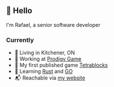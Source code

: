 ## 👋 Hello

I'm Rafael, a senior software developer

### Currently

- 📍 Living in Kitchener, ON
- 👔 Working at [Prodigy Game](https://prodigygame.com)
- 👾 My first published game [Tetrablocks](https://rfsbsb.itch.io/tetrablocks)
- 🌱 Learning [Rust](https://www.rust-lang.org/) and [GO](https://go.dev/)
- 📬 Reachable via [my website](https://rafaelsilva.net)
